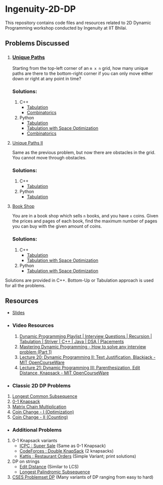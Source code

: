 # Ingenuity-2D-DP

This repository contains code files and resources related to 2D Dynamic Programming workshop conducted by Ingenuity at IIT Bhilai.

## Problems Discussed
1. ### [Unique Paths](https://leetcode.com/problems/unique-paths/)

    Starting from the top-left corner of an `m x n` grid, how many unique paths are there to the bottom-right corner if you can only move either down or right at any point in time?

    ### Solutions:
    1. C++
        - [Tabulation](./1.%20Unique%20Paths/bottom_up.cpp)
        - [Combinatorics](./1%20Unique%20Paths/math.cpp)
    2. Python
        - [Tabulation](./1.%20Unique%20Paths/bottom_up.py)
        - [Tabulation with Space Optimization](./1.%20Unique%20Paths/bottom_up_space.py)
        - [Combinatorics](./1.%20Unique%20Paths/math_sol.py)

2. [Unique Paths II](https://leetcode.com/problems/unique-paths-ii/)

    Same as the previous problem, but now there are obstacles in the grid. You cannot move through obstacles.

    ### Solutions:
    1. C++
        - [Tabulation](./2.%20Unique%20Paths%20with%20Obstacles/bottom_up.cpp)
    2. Python
        - [Tabulation](./2.%20Unique%20Paths%20with%20Obstacles/bottom_up.py)


3. [Book Shop](https://cses.fi/problemset/task/1158)

    You are in a book shop which sells `n` books, and you have `x` coins. Given the prices and pages of each book, find the maximum number of pages you can buy with the given amount of coins. 

    ### Solutions:
    1. C++
        - [Tabulation](./3.%20Book%20Shop/bottom_up.cpp)
        - [Tabulation with Space Optimization](./3.%20Book%20Shop/bottom_up_space.cpp)
    2. Python
        - [Tabulation with Space Optimization](./3.%20Book%20Shop/bottom_up_space.py)

Solutions are provided in C++. Bottom-Up or Tabulation approach is used for all the problems.

## Resources
- [Slides](https://docs.google.com/presentation/d/1RwMLsQ6OAE5KANBT24xlfu3ESec2DJBhsL3epi0Nkh0/edit?usp=sharing)
- ### Video Resources
  1. [Dynamic Programming Playlist | Interview Questions | Recursion | Tabulation | Striver | C++ | Java | DSA | Placements](https://youtube.com/playlist?list=PLgUwDviBIf0qUlt5H_kiKYaNSqJ81PMMY)
  2. [Mastering Dynamic Programming - How to solve any interview problem (Part 1)](https://youtu.be/Hdr64lKQ3e4)
  3. [Lecture 20: Dynamic Programming II: Text Justification, Blackjack - MIT OpenCourseWare](https://www.youtube.com/watch?v=ENyox7kNKeY)
  4. [Lecture 21: Dynamic Programming III: Parenthesization, Edit Distance, Knapsack - MIT OpenCourseWare](https://www.youtube.com/watch?v=ocZMDMZwhCY)
- ### Classic 2D DP Problems
 1. [Longest Common Subsequence](https://www.geeksforgeeks.org/longest-common-subsequence-dp-4/)
 2. [0-1 Knapsack](https://www.geeksforgeeks.org/0-1-knapsack-problem-dp-10/)
 3. [Matrix Chain Multiplication](https://www.geeksforgeeks.org/matrix-chain-multiplication-dp-8/)
 4. [Coin Change - I (Optimization)](https://www.geeksforgeeks.org/find-minimum-number-of-coins-that-make-a-change/)
 4. [Coin Change - II (Counting)](https://www.geeksforgeeks.org/coin-change-dp-7/)
- ### Additional Problems
 1. 0-1 Knapsack variants
    - [ICPC : Super Sale](https://onlinejudge.org/index.php?option=onlinejudge&page=show_problem&problem=1071) (Same as 0-1 Knapsack)
    - [CodeForces : Double KnapSack](https://codeforces.com/problemset/problem/618/F) (2 knapsacks)
    - [Kattis : Restaurant Orders](https://open.kattis.com/contests/wf6xh5/problems/orders) (Simple Variant; print solutions)
 2. DP on strings
    - [Edit Distance](https://leetcode.com/problems/edit-distance/) (Similar to LCS)
    - [Longest Palindromic Subsequence](https://leetcode.com/problems/longest-palindromic-subsequence/) 
 3. [CSES Problemset DP](https://cses.fi/problemset/) (Many variants of DP ranging from easy to hard)
